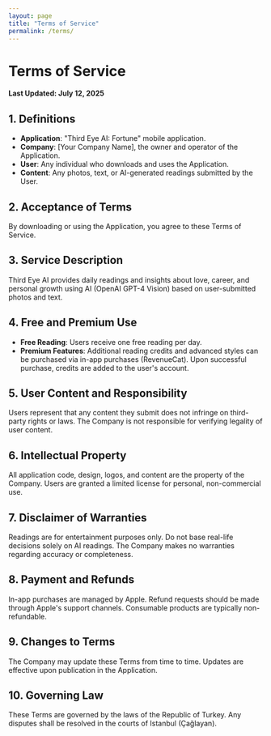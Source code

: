 ```yaml
---
layout: page
title: "Terms of Service"
permalink: /terms/
---
```


# Terms of Service

**Last Updated: July 12, 2025**

## 1. Definitions
- **Application**: "Third Eye AI: Fortune" mobile application.
- **Company**: [Your Company Name], the owner and operator of the Application.
- **User**: Any individual who downloads and uses the Application.
- **Content**: Any photos, text, or AI-generated readings submitted by the User.

## 2. Acceptance of Terms
By downloading or using the Application, you agree to these Terms of Service.

## 3. Service Description
Third Eye AI provides daily readings and insights about love, career, and personal growth using AI (OpenAI GPT-4 Vision) based on user-submitted photos and text.

## 4. Free and Premium Use
- **Free Reading**: Users receive one free reading per day.
- **Premium Features**: Additional reading credits and advanced styles can be purchased via in-app purchases (RevenueCat). Upon successful purchase, credits are added to the user's account.

## 5. User Content and Responsibility
Users represent that any content they submit does not infringe on third-party rights or laws. The Company is not responsible for verifying legality of user content.

## 6. Intellectual Property
All application code, design, logos, and content are the property of the Company. Users are granted a limited license for personal, non-commercial use.

## 7. Disclaimer of Warranties
Readings are for entertainment purposes only. Do not base real-life decisions solely on AI readings. The Company makes no warranties regarding accuracy or completeness.

## 8. Payment and Refunds
In-app purchases are managed by Apple. Refund requests should be made through Apple's support channels. Consumable products are typically non-refundable.

## 9. Changes to Terms
The Company may update these Terms from time to time. Updates are effective upon publication in the Application.

## 10. Governing Law
These Terms are governed by the laws of the Republic of Turkey. Any disputes shall be resolved in the courts of Istanbul (Çağlayan).
